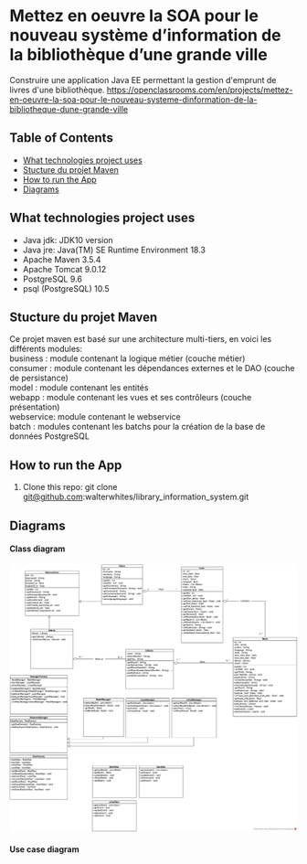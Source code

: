 # Mettez en oeuvre la SOA pour le nouveau système d’information de la bibliothèque d’une grande ville
Construire une application Java EE permettant la gestion d'emprunt de livres d'une bibliothèque.
https://openclassrooms.com/en/projects/mettez-en-oeuvre-la-soa-pour-le-nouveau-systeme-dinformation-de-la-bibliotheque-dune-grande-ville

## Table of Contents

* [What technologies project uses](#what-technologies-project-uses)
* [Stucture du projet Maven](#stucture-du-projet-maven)
* [How to run the App](#how-to-run-the-app)
* [Diagrams](#diagrams)

## What technologies project uses
- Java jdk: JDK10 version
- Java jre: Java(TM) SE Runtime Environment 18.3
- Apache Maven 3.5.4 
- Apache Tomcat 9.0.12
- PostgreSQL 9.6
- psql (PostgreSQL) 10.5


## Stucture du projet Maven
Ce projet maven est basé sur une architecture multi-tiers, en voici les différents modules:</br>
business : module contenant la logique métier (couche métier) </br>
consumer : module contenant les dépendances externes et le DAO (couche de persistance) </br>
model : module contenant les entités</br>
webapp : module contenant les vues et ses contrôleurs (couche présentation) </br>
webservice: module contenant le webservice</br>
batch : modules contenant les batchs pour la création de la base de données PostgreSQL


## How to run the App
1) Clone this repo: git clone git@github.com:walterwhites/library_information_system.git


## Diagrams
#### Class diagram

![alt class_diagram](diagrams/class_diagram.png?raw=true "Class diagram")

#### Use case diagram
